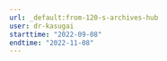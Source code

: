 ```yaml
---
url: _default:from-120-s-archives-hub
user: dr-kasugai
starttime: "2022-09-08"
endtime: "2022-11-08"
---
```

<reserve />